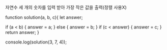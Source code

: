 자연수 세 개의 숫자를 입력 받아 가장 작은 값을 출력(정렬 사용X)

function solution(a, b, c){
  let answer;

  if (a < b) {
    answer = a;
  }
  else { 
    answer = b; 
  }
  if (c < answer) { 
    answer = c; 
  }
  return answer;
}

console.log(solution(3, 7, 4));